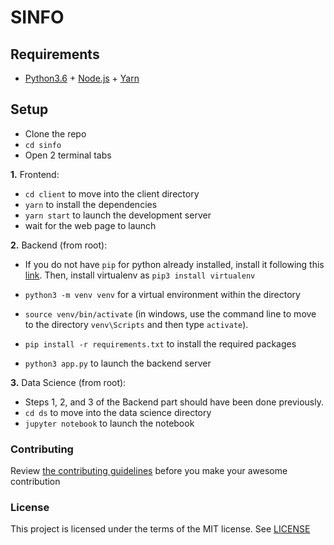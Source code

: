 # SINFO

## Requirements

- [Python3.6](https://www.python.org/downloads/release/python-368/) + [Node.js](https://nodejs.org/en/) + [Yarn](https://yarnpkg.com/en/docs/install)

## Setup

- Clone the repo
- `cd sinfo`
- Open 2 terminal tabs

**1.** Frontend:

- `cd client` to move into the client directory
- `yarn` to install the dependencies
- `yarn start` to launch the development server
- wait for the web page to launch

**2.** Backend (from root):

- If you do not have `pip` for python already installed, install it following this [link](https://pip.pypa.io/en/stable/installing/). Then, install virtualenv as `pip3 install virtualenv`

- `python3 -m venv venv` for a virtual environment within the directory
- `source venv/bin/activate` (in windows, use the command line to move to the directory `venv\Scripts` and then type `activate`).
- `pip install -r requirements.txt` to install the required packages
- `python3 app.py` to launch the backend server

**3.** Data Science (from root):

- Steps 1, 2, and 3 of the Backend part should have been done previously.
- `cd ds` to move into the data science directory
- `jupyter notebook` to launch the notebook

### Contributing

Review [the contributing guidelines](CONTRIBUTING.md) before you make your awesome contribution

### License

This project is licensed under the terms of the MIT license. See [LICENSE](LICENSE) 
